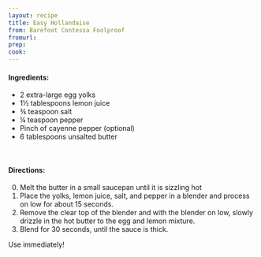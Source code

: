 ```yaml
---
layout: recipe
title: Easy Hollandaise
from: Barefoot Contessa Foolproof
fromurl: 
prep: 
cook: 
---
```


#### Ingredients:

* 2 extra-large egg yolks
* 1½ tablespoons lemon juice
* ¾ teaspoon salt
* ¼ teaspoon pepper
* Pinch of cayenne pepper (optional)
* 6 tablespoons unsalted butter

<br>

#### Directions:

0. Melt the butter in a small saucepan until it is sizzling hot
1. Place the yolks, lemon juice, salt, and pepper in a blender and process on low for about 15 seconds.
2. Remove the clear top of the blender and with the blender on low, slowly drizzle in the hot butter to the egg and lemon mixture. 
3. Blend for 30 seconds, until the sauce is thick. 

Use immediately!
